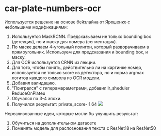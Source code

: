 # car-plate-numbers-ocr
Используется решение на основе бейзлайна от Ярошенко с небольшими модификациями:
1. Используется MaskRCNN. Предсказываем не только bounding box (детекция), но и маску для номера (сегментация).
2. По маске делаем 4-угольный полигон, который разворачиваем в прямоугольник. Используем для предсказания и bounding box, и маску.
3. Для OCR используется CRNN из лекции.
4. Для того, чтобы понять, действительно ли на картинке номер, используется не только score из детектора, но и норма argmax логитов каждого символа из OCR модели.
5. Добавил валидацию.
6. "Поигрался" с гиперамараметрами, добавил lr_sheduler ReduceOnPlateu
7. Обучался по 3-4 эпохи.
8. Получился результат: private_score- 1.64
![](https://github.com/ShadowRus/car-plate-numbers-ocr/score.jpg)


Нереализованные идеи, которые могли бы улучшить результат:
1. Обучиться на дополнительном датасете
2. Поменять модель для распознования текста с ResNet18 на ResNet50





